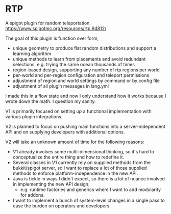 # RTP

A spigot plugin for random teleportation.
https://www.spigotmc.org/resources/rtp.94812/

The goal of this plugin is function over form, 
 * unique geometry to produce flat random distributions and support a learning algorithm
 * unique methods to learn from placements and avoid redundant selections, e.g. trying the same ocean thousands of times
 * region-based design, supporting any number of rtp regions per world
 * per-world and per-region configuration and teleport permissions
 * adjustment of region and world settings by command or by config file 
 * adjustment of all plugin messages in lang.yml

I made this in a flow state and now I only understand how it works because I wrote down the math. I question my sanity.

V1 is primarily focused on setting up a functional implementation with various plugin integrations.

V2 is planned to focus on pushing main functions into a server-independent API and on supplying developers with additional options.

V2 will take an unknown amount of time for the following reasons: 
 - V1 already involves some multi-dimensional thinking, so it's hard to conceptualize the entire thing and how to redefine it.
 - Several classes in V1 currently rely on supplied methods from the bukkit/spigot server, so I want to replace a lot of those supplied methods to enforce platform-independence in the new API.
 - Java is fickle in ways I didn't expect, so there is a lot of nuance involved in implementing the new API design.
   - e.g. runtime factories and generics where I want to add modularity for addons.
 - I want to implement a bunch of system-level changes in a single pass to ease the burden on operators and developers
